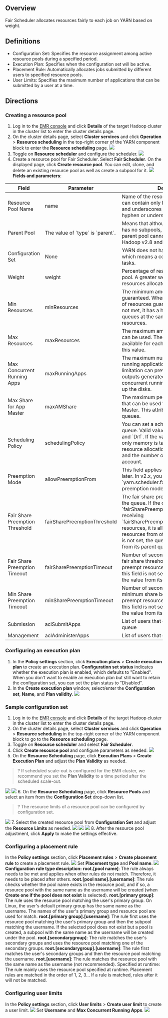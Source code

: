 ## Overview
Fair Scheduler allocates resources fairly to each job on YARN based on weight.
## Definitions
- Configuration Set: Specifies the resource assignment among active resource pools during a specified period.
- Execution Plan: Specifies when the configuration set will be active.
- Placement Rule: Automatically allocates jobs submitted by different users to specified resource pools.
- User Limits: Specifies the maximum number of applications that can be submitted by a user at a time.

## Directions
### Creating a resource pool
1. Log in to the [EMR console](https://console.cloud.tencent.com/emr) and click **Details** of the target Hadoop cluster in the cluster list to enter the cluster details page.
2. On the cluster details page, select **Cluster services** and click **Operation** > **Resource scheduling** in the top-right corner of the YARN component block to enter the **Resource scheduling** page.
![](https://qcloudimg.tencent-cloud.cn/raw/3a9562b5fda7bc120b9acd49439df0ae.png)
3. Toggle on **Resource scheduler** and configure the scheduler.
![](https://qcloudimg.tencent-cloud.cn/raw/1a933147979aeacae6842b98a7f376c1.png)
4. Create a resource pool for Fair Scheduler.
Select **Fair Scheduler**. On the displayed page, click **Create resource pool**. You can edit, clone, and delete an existing resource pool as well as create a subpool for it.
![](https://qcloudimg.tencent-cloud.cn/raw/0c658f61e62b58c27020d8c1ad87fd82.png)
**Fields and parameters**:
<table>
<thead>
<tr>
<th>Field</th>
<th>Parameter</th>
<th>Description</th>
</tr>
</thead>
<tbody><tr>
<td>Resource Pool Name</td>
<td>name</td>
<td>Name of the resource pool or queue. It can contain only letters, digits, hyphens, and underscores and cannot start with a hyphen or underscore.</td>
</tr>
<tr>
<td>Parent Pool</td>
<td>The value of `type` is `parent`.</td>
<td>Means that although the resource pool has no subpools, it is not a leaf node. A parent pool cannot have subpools in Hadoop v2.8 and later.</td>
</tr>
<tr>
<td>Configuration Set</td>
<td>None</td>
<td>YARN does not have this parameter, which means a collection of scheduled tasks.</td>
</tr>
<tr>
<td>Weight</td>
<td>weight</td>
<td>Percentage of resources in the parent pool. A greater weight means more resources allocated.</td>
</tr>
<tr>
<td>Min Resources</td>
<td>minResources</td>
<td>The minimum amount of resources guaranteed. When the minimum amount of resources guaranteed for a queue is not met, it has a higher priority than other queues at the same level to obtain resources.</td>
</tr>
<tr>
<td>Max Resources</td>
<td>maxResources</td>
<td>The maximum amount of resources that can be used. The amount of resources available for each queue cannot exceed this value.</td>
</tr>
<tr>
<td>Max Concurrent Running Apps</td>
<td>maxRunningApps</td>
<td>The maximum number of concurrent running applications allowed. This limitation can prevent intermediate outputs generated by excessive concurrent running map tasks from filling up the disks.</td>
</tr>
<tr>
<td>Max Share for App Master</td>
<td>maxAMShare</td>
<td>The maximum percentage of resources that can be used to run Application Master. This attribute only applies to leaf queues.</td>
</tr>
<tr>
<td>Scheduling Policy</td>
<td>schedulingPolicy</td>
<td>You can set a scheduling policy for any queue. Valid values include `Fifo`, `Fair`, and `Drf`. If the value is `Fifo` or `Fair`, only memory is taken into account in resource allocation. If `Drf`, both memory and the number of cores are taken into account.</td>
</tr>
<tr>
<td>Preemption Mode</td>
<td>allowPreemptionFrom</td>
<td>This field applies only to Hadoop v3.x and later. In v2.x, you can only configure `yarn.scheduler.fair.preemption` to set the preemption mode.</td>
</tr>
<tr>
<td>Fair Share Preemption Threshold</td>
<td>fairSharePreemptionThreshold</td>
<td>The fair share preemption threshold for the queue. If the queue waits `fairSharePreemptionTimeout` without receiving `fairSharePreemptionThreshold*fairShare` resources, it is allowed to preempt resources from other queues. If this field is not set, the queue will inherit the value from its parent queue.</td>
</tr>
<tr>
<td>Fair Share Preemption Timeout</td>
<td>fairSharePreemptionTimeout</td>
<td>Number of seconds the queue is under its fair share threshold before it will try to preempt resources from other queues. If this field is not set, the queue will inherit the value from its parent queue.</td>
</tr>
<tr>
<td>Min Share Preemption Timeout</td>
<td>minSharePreemptionTimeout</td>
<td>Number of seconds the queue is under its minimum share before it will try to preempt resources from other queues. If this field is not set, the queue will inherit the value from its parent queue.</td>
</tr>
<tr>
<td>Submission</td>
<td>aclSubmitApps</td>
<td>List of users that can submit apps to the queue</td>
</tr>
<tr>
<td>Management</td>
<td>aclAdministerApps</td>
<td>List of users that can manage the queue</td>
</tr>
</tbody></table>


### Configuring an execution plan
1. In the **Policy settings** section, click **Execution plans** > **Create execution plan** to create an execution plan.
**Configuration set status** indicates whether the execution plan is enabled, which defaults to "Enabled". When you don't want to enable an execution plan but still want to retain the configuration set, you can set the plan status to "Disabled".
2. In the **Create execution plan** window, select/enter the **Configuration set**, **Name**, and **Plan validity**.
![](https://qcloudimg.tencent-cloud.cn/raw/d45fef031c88783c0b06ee33260ea486.png)

### Sample configuration set
1. Log in to the [EMR console](https://console.cloud.tencent.com/emr) and click **Details** of the target Hadoop cluster in the cluster list to enter the cluster details page.
2. On the cluster details page, select **Cluster services** and click **Operation** > **Resource scheduling** in the top-right corner of the YARN component block to go to the **Resource scheduling** page.
3. Toggle on **Resource scheduler** and select **Fair Scheduler**.
4. Click **Create resource pool** and configure parameters as needed.
![](https://qcloudimg.tencent-cloud.cn/raw/f7b0f75b338f84cb4d73d7c5b06b30f1.png)
5. On the **Resource Scheduling** page, click **Execution Plans** > **Create Execution Plan** and adjust the **Plan Validity** as needed.
>? If scheduled scale-out is configured for the EMR cluster, we recommend you set the **Plan Validity** to a time period after the scheduled scale-out.
>
![](https://qcloudimg.tencent-cloud.cn/raw/e372d4e3e821c00237e89c8b1182909e.png)
![](https://qcloudimg.tencent-cloud.cn/raw/89318116a64fcfadca1aca35ff2b9745.png)
6. On the **Resource Scheduling** page, click **Resource Pools** and select an item from the **Configuration Set** drop-down list.
>? The resource limits of a resource pool can be configured by configuration set.
>
![](https://qcloudimg.tencent-cloud.cn/raw/6242338ea9ba5dee55b78f06dbe9c8b9.png)
7. Select the created resource pool from **Configuration Set** and adjust the **Resource Limits** as needed.
![](https://qcloudimg.tencent-cloud.cn/raw/476912683296aa9dc28007b4794c0fc8.png)
![](https://qcloudimg.tencent-cloud.cn/raw/c5a4ccb6eabee693c2539b9fa78d8e7d.png)
![](https://qcloudimg.tencent-cloud.cn/raw/0bdf077e98540416cb104b78a647a559.png)
8. After the resource pool adjustment, click **Apply** to make the settings effective.


### Configuring a placement rule
In the **Policy settings** section, click **Placement rules** > **Create placement rule** to create a placement rule.
![](https://qcloudimg.tencent-cloud.cn/raw/acb45a79294f2ad650e28849c6644d6a.png)
Set **Placement type** and **Pool name**.
![](https://qcloudimg.tencent-cloud.cn/raw/d3cdc014b72b1490cfdf9ec63af822f7.png)
**Configuration rule type description:**
**root.[pool name]**: The rule always needs to be met and applies when other rules do not match. Therefore, it needs to be placed after others.
**root.[pool name].[username]**: The rule checks whether the pool name exists in the resource pool, and if so, a resource pool with the same name as the username will be created (when **Create one if the pool does not exist** is selected).
**root.[primary group]**: The rule uses the resource pool matching the user's primary group. On Linux, the user's default primary group has the same name as the username. The names of the user's primary group and resource pool are used for match.
**root.[primary group].[username]**: The rule first uses the resource pool matching the user's primary group and then the subpool matching the username. If the selected pool does not exist but a pool is created, a subpool with the same name as the username will be created under the pool.
**root.[secondarygroup]**: The rule matches the user's secondary groups and uses the resource pool matching one of the secondary groups.
**root.[secondarygroup].[username]**: The rule first matches the user's secondary groups and then the resource pool matching the username.
**root.[username]**: The rule matches the resource pool with the same name as the username (not recommended).
Specified at runtime: The rule mainly uses the resource pool specified at runtime.
Placement rules are matched in the order of 1, 2, 3... If a rule is matched, rules after it will not be matched.

### Configuring user limits
In the **Policy settings** section, click **User limits** > **Create user limit** to create a user limit.
![](https://qcloudimg.tencent-cloud.cn/raw/c810a65f155a5ea1f727aea0ca9c55a3.png)
Set **Username** and **Max Concurrent Running Apps**.
![](https://qcloudimg.tencent-cloud.cn/raw/ecc5ee92ec96ca534635bbbc8d289c02.png)
